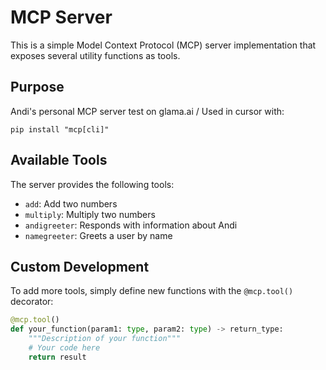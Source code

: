 # MCP Server

This is a simple Model Context Protocol (MCP) server implementation that exposes several utility functions as tools.

## Purpose
Andi's personal MCP server test on glama.ai / Used in cursor with:
```
pip install "mcp[cli]"
```

## Available Tools

The server provides the following tools:
- `add`: Add two numbers
- `multiply`: Multiply two numbers
- `andigreeter`: Responds with information about Andi
- `namegreeter`: Greets a user by name

## Custom Development

To add more tools, simply define new functions with the `@mcp.tool()` decorator:

```python
@mcp.tool()
def your_function(param1: type, param2: type) -> return_type:
    """Description of your function"""
    # Your code here
    return result
``` 